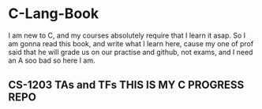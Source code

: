# C-Lang-Book
I am new to C, and my courses absolutely require that I learn it asap. So I am gonna read this book, and write what I learn here, cause my one of prof said that he will grade us on our practise and github, not exams, and I need an A soo bad so here I am.

## CS-1203 TAs and TFs THIS IS MY C PROGRESS REPO
